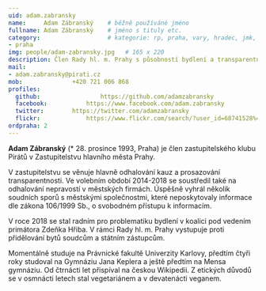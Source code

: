 ```yaml
---
uid: adam.zabransky
name:     Adam Zábranský  	# běžně používáné jméno
fullname: Adam Zábranský  	# jméno s tituly etc.
category:                 	# kategorie: rp, praha, vary, hradec, jmk, senat
- praha
img: people/adam-zabransky.jpg   # 165 x 220
description: Člen Rady hl. m. Prahy s působností bydlení a transparentnost             	# kratký popis, max 160 znaků
mail:
- adam.zabransky@pirati.cz
mob:			  +420 721 006 868
profiles:
  github:                 https://github.com/adamzabransky
  facebook: 		  https://www.facebook.com/adam.zabransky
  twitter: 		  https://twitter.com/adamzabransky
  flickr:     		  https://www.flickr.com/search/?user_id=68741528%40N03&sort=date-taken-desc&view_all=1&text=adam%20z%C3%A1bransk%C3%BD
ordpraha: 2
---
```


**Adam Zábranský** (* 28. prosince 1993, Praha) je člen zastupitelského klubu Pirátů v Zastupitelstvu hlavního města Prahy. 

V zastupitelstvu se věnuje hlavně odhalování kauz a prosazování transparentnosti. Ve volebním období 2014-2018 se soustředil také na odhalování nepravostí v městských firmách. Úspěšně vyhrál několik soudních sporů s městskými společnostmi, které neposkytovaly informace dle zákona 106/1999 Sb., o svobodném přístupu k informacím.

V roce 2018 se stal radním pro problematiku bydlení v koalici pod vedením primátora Zdeňka Hřiba. V rámci Rady hl. m. Prahy vystupuje proti přidělování bytů soudcům a státním zástupcům. 

Momentálně studuje na Právnické fakultě Univerzity Karlovy, předtím čtyři roky studoval na Gymnáziu Jana Keplera a ještě předtím na Mensa gymnáziu. Od čtrnácti let přispíval na českou Wikipedii. Z etických důvodů se v osmnácti letech stal vegetariánem a v devatenácti veganem. 

